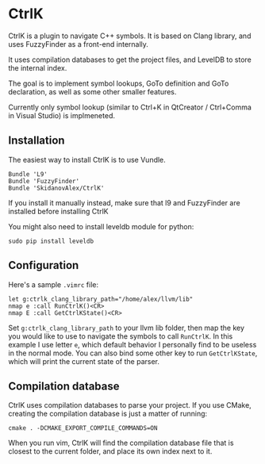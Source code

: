CtrlK
=====

CtrlK is a plugin to navigate C++ symbols. It is based on Clang library, and uses FuzzyFinder as a front-end internally.

It uses compilation databases to get the project files, and LevelDB to store the internal index.

The goal is to implement symbol lookups, GoTo definition and GoTo declaration, as well as some other smaller features.

Currently only symbol lookup (similar to Ctrl+K in QtCreator / Ctrl+Comma in Visual Studio) is implmeneted.

Installation
------------
The easiest way to install CtrlK is to use Vundle.

  ```vim
  Bundle 'L9'
  Bundle 'FuzzyFinder'
  Bundle 'SkidanovAlex/CtrlK'
  ```

If you install it manually instead, make sure that l9 and FuzzyFinder are installed before installing CtrlK

You might also need to install leveldb module for python:

  ```sudo pip install leveldb```

Configuration
-------------
Here's a sample `.vimrc` file:

  ```vim
  let g:ctrlk_clang_library_path="/home/alex/llvm/lib"
  nmap e :call RunCtrlK()<CR>
  nmap E :call GetCtrlKState()<CR>
  ```

Set `g:ctrlk_clang_library_path` to your llvm lib folder, then map the key you would like to use to navigate the symbols to call `RunCtrlK`. In this example I use letter `e`, which default behavior I personally find to be useless in the normal mode. You can also bind some other key to run `GetCtrlKState`, which will print the current state of the parser.

Compilation database
--------------------
CtrlK uses compilation databases to parse your project. If you use CMake, creating the compilation database is just a matter of running:

  ```cmake . -DCMAKE_EXPORT_COMPILE_COMMANDS=ON```

When you run vim, CtrlK will find the compilation database file that is closest to the current folder, and place its own index next to it.


